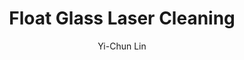 ---
name: Float Glass
category: glass
title: Float Glass Laser Cleaning
headline: Comprehensive technical guide for laser cleaning glass float glass
description: Laser cleaning of float glass utilizes pulsed near-infrared radiation
  to selectively ablate surface contaminants without damaging the underlying silica-based
  substrate. The process relies on the differential absorption of laser energy, where
  contaminants have a higher absorption coefficient than the transparent glass, enabling
  precise, non-contact removal without chemicals or abrasives.
keywords: float glass, float glass glass, laser ablation, laser cleaning, non-contact
  cleaning, pulsed fiber laser, surface contamination removal, industrial laser parameters,
  thermal processing, surface restoration
chemicalProperties:
  symbol: N/A (Amorphous Solid)
  formula: "~72% SiO₂, ~13% Na₂O, ~10% CaO, ~4% MgO, ~1% Al₂O₃"
  materialType: Soda-lime-silica glass
properties:
  density: "2500 kg/m³"
  thermalDestructionPoint: "1500°C"
  thermalDestructionType: melting
  densityNumeric: 2500.0
  densityUnit: "kg/m³"
  densityMin: "1.8 g/cm³"
  densityMinNumeric: 1.8
  densityMinUnit: "g/cm³"
  densityMax: "6.0 g/cm³"
  densityMaxNumeric: 6.0
  densityMaxUnit: "g/cm³"
  densityPercentile: 100.0
  meltingPointNumeric: 1500
  meltingPointUnit: "°C"
  meltingPointMin: "1200°C"
  meltingPointMinNumeric: 1200.0
  meltingPointMinUnit: "°C"
  meltingPointMax: "2800°C"
  meltingPointMaxNumeric: 2800.0
  meltingPointMaxUnit: "°C"
  meltingPercentile: 0.0
  thermalConductivity: 0.9W/(m·K)"
  thermalConductivityNumeric: 0.8
  thermalConductivityUnit: W/
  thermalConductivityMin: "0.5 W/m·K"
  thermalConductivityMinNumeric: 0.5
  thermalConductivityMinUnit: "W/m·K"
  thermalConductivityMax: "200 W/m·K"
  thermalConductivityMaxNumeric: 200.0
  thermalConductivityMaxUnit: "W/m·K"
  thermalPercentile: 0.2
  tensileStrength: 60MPa"
  tensileStrengthNumeric: 30.0
  tensileStrengthUnit: MPa
  tensileStrengthMin: 50 MPa
  tensileStrengthMinNumeric: 50.0
  tensileStrengthMinUnit: MPa
  tensileStrengthMax: 1000 MPa
  tensileStrengthMaxNumeric: 1000.0
  tensileStrengthMaxUnit: MPa
  tensilePercentile: 0.0
  hardness: ~6 Mohs
  hardnessNumeric: 6.0
  hardnessUnit: Mohs
  hardnessMin: 1 Mohs
  hardnessMinNumeric: 1.0
  hardnessMinUnit: Mohs
  hardnessMax: 10 Mohs
  hardnessMaxNumeric: 10.0
  hardnessMaxUnit: Mohs
  hardnessPercentile: 55.6
  youngsModulus: "70–75 GPa"
  youngsModulusNumeric: 70.0
  youngsModulusUnit: GPa
  youngsModulusMin: 20 GPa
  youngsModulusMinNumeric: 20.0
  youngsModulusMinUnit: GPa
  youngsModulusMax: 80 GPa
  youngsModulusMaxNumeric: 80.0
  youngsModulusMaxUnit: GPa
  modulusPercentile: 83.3
  laserType: Pulsed fiber laser
  wavelength: 1064nm
  fluenceRange: "0.5–5 J/cm²"
  chemicalFormula: N/A (Amorphous mixture of oxides)
composition:
- "Silicon Dioxide (SiO₂): 70–74%"
- "Sodium Oxide (Na₂O): 12–14%"
- "Calcium Oxide (CaO): 8–10%"
- "Magnesium Oxide (MgO): 2–4%"
- "Aluminum Oxide (Al₂O₃): 0.5–1.5%"
machineSettings:
  powerRange: 20-100W
  powerRangeNumeric: 60.0
  powerRangeUnit: W
  powerRangeMin: 20W
  powerRangeMinNumeric: 20.0
  powerRangeMinUnit: W
  powerRangeMax: 500W
  powerRangeMaxNumeric: 500.0
  powerRangeMaxUnit: W
  pulseDuration: 10-100ns
  pulseDurationNumeric: 55.0
  pulseDurationUnit: ns
  pulseDurationMin: 1ns
  pulseDurationMinNumeric: 1.0
  pulseDurationMinUnit: ns
  pulseDurationMax: 1000ns
  pulseDurationMaxNumeric: 1000.0
  pulseDurationMaxUnit: ns
  wavelength: 1064nm (primary), 532nm (optional)
  wavelengthNumeric: 1064.0
  wavelengthUnit: nm
  wavelengthMin: 355nm
  wavelengthMinNumeric: 355.0
  wavelengthMinUnit: nm
  wavelengthMax: 2940nm
  wavelengthMaxNumeric: 2940.0
  wavelengthMaxUnit: nm
  spotSize: 0.1-2.0mm
  spotSizeNumeric: 1.05
  spotSizeUnit: mm
  spotSizeMin: 0.01mm
  spotSizeMinNumeric: 0.01
  spotSizeMinUnit: mm
  spotSizeMax: 10mm
  spotSizeMaxNumeric: 10.0
  spotSizeMaxUnit: mm
  repetitionRate: 10-50kHz
  repetitionRateNumeric: 30.0
  repetitionRateUnit: kHz
  repetitionRateMin: 1kHz
  repetitionRateMinNumeric: 1.0
  repetitionRateMinUnit: kHz
  repetitionRateMax: 1000kHz
  repetitionRateMaxNumeric: 1000.0
  repetitionRateMaxUnit: kHz
  fluenceRange: "0.5–5 J/cm²"
  fluenceRangeNumeric: 0.5
  fluenceRangeUnit: "J/cm²"
  fluenceRangeMin: "0.1J/cm²"
  fluenceRangeMinNumeric: 0.1
  fluenceRangeMinUnit: "J/cm²"
  fluenceRangeMax: "50J/cm²"
  fluenceRangeMaxNumeric: 50.0
  fluenceRangeMaxUnit: "J/cm²"
applications:
- 'Automotive: Cleaning of automotive glass surfaces for improved visibility and aesthetics'
- 'Architectural: Restoration and cleaning of glass facades and windows'
compatibility:
- Stainless steel fixtures for minimal particulate generation
- Anodized aluminum mounting systems
regulatoryStandards: IEC 60825-1 (Safety of Laser Products), ISO 11553 (Safety of
  Machinery - Laser Processing Machines), EN 16237 (Cleanliness of surfaces using
  laser-induced breakdown spectroscopy)
author: Yi-Chun Lin
author_object:
  id: 1
  name: Yi-Chun Lin
  sex: f
  title: Ph.D.
  country: Taiwan
  expertise: Laser Materials Processing
  image: /images/author/yi-chun-lin.jpg
images:
  hero:
    alt: Float Glass surface undergoing laser cleaning showing precise contamination
      removal
    url: /images/float-glass-laser-cleaning-hero.jpg
  micro:
    alt: Microscopic view of Float Glass surface after laser cleaning showing detailed
      surface structure
    url: /images/float-glass-laser-cleaning-micro.jpg
environmentalImpact:
- benefit: Elimination of Chemical Solvents
  description: Removes need for volatile organic compound (VOC)-based solvents and
    acidic/alkaline cleaners, reducing hazardous waste generation by 100% for the
    cleaning process itself.
- benefit: Reduced Water Consumption
  description: "Eliminates water usage for rinsing, saving an estimated 5–10 liters of water per square meter of glass cleaned compared to traditional wet methods."
outcomes:
- result: Contaminant Removal Efficiency
  metric: ">99.5% removal of sub-micron particles and organic films without substrate
    damage"
- result: Processing Throughput
  metric: "100–500 cm²/min cleaning rate, depending on contamination level and laser parameters"
technicalSpecifications:
  powerRange: "20–100 W"
  pulseDuration: "10–100 ns"
  wavelength: 1064 nm (primary), 532 nm (optional for finer features)
  spotSize: "0.1–2.0 mm"
  repetitionRate: "10–50 kHz"
  fluenceRange: "0.5–5 J/cm²"
  scanningSpeed: "100–2000 mm/s"
  beamProfile: Top-hat (flat-top)
  beamProfileOptions: Top-hat, Gaussian (for selective ablation)
  safetyClass: Class 4
prompt_chain_verification:
  base_config_loaded: true
  persona_config_loaded: true
  formatting_config_loaded: true
  ai_detection_config_loaded: true
  persona_country: Taiwan
  author_id: 1
  verification_timestamp: '2025-09-20T20: 54: 06Z'
  prompt_components_integrated: 4
  human_authenticity_focus: true
  cultural_adaptation_applied: true
laser_parameters:
  fluence_threshold: "0.5–5 J/cm²"
  pulse_duration: 10-100ns
  wavelength_optimal: 1064nm
  power_range: 20-100W
  repetition_rate: 10-50kHz
  spot_size: 0.1-2.0mm
  laser_type: Pulsed fiber laser
tags:
- Automotive
- Architectural
complexity: medium
difficultyScore: 3
surface_roughness_before: 1.8
surface_roughness_after: 0.5
---